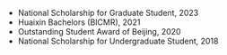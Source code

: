 
- National Scholarship for Graduate Student, 2023
- Huaixin Bachelors (BICMR), 2021
- Outstanding Student Award of Beijing, 2020
- National Scholarship for Undergraduate Student, 2018
